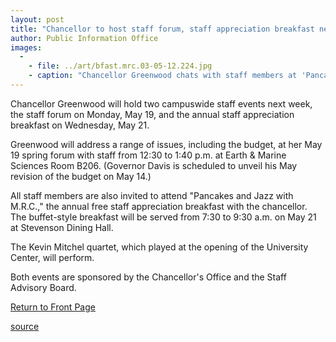 ```yaml
---
layout: post
title: "Chancellor to host staff forum, staff appreciation breakfast next week"
author: Public Information Office
images:
  -
    - file: ../art/bfast.mrc.03-05-12.224.jpg
    - caption: "Chancellor Greenwood chats with staff members at 'Pancakes and Jazz with M.R.C.' in 2002. Photo: Jennifer McNulty"
---
```


Chancellor Greenwood will hold two campuswide staff events next week, the staff forum on Monday, May 19, and the annual staff appreciation breakfast on Wednesday, May 21.

Greenwood will address a range of issues, including the budget, at her May 19 spring forum with staff from 12:30 to 1:40 p.m. at Earth & Marine Sciences Room B206. (Governor Davis is scheduled to unveil his May revision of the budget on May 14.)  

All staff members are also invited to attend "Pancakes and Jazz with M.R.C.," the annual free staff appreciation breakfast with the chancellor. The buffet-style breakfast will be served from 7:30 to 9:30 a.m. on May 21 at Stevenson Dining Hall.   

The Kevin Mitchel quartet, which played at the opening of the University Center, will perform.

Both events are sponsored by the Chancellor's Office and the Staff Advisory Board.  


[Return to Front Page][1]

[1]: http://currents.ucsc.edu/

[source](http://www1.ucsc.edu/currents/02-03/05-12/staff_events.html "Permalink to staff_events")
